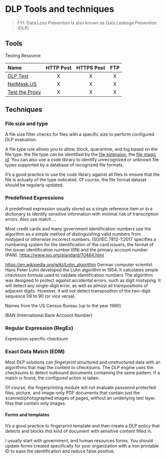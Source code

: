 # DLP Tools and techniques

> FYI: Data Loss Prevention is also known as Data Leakage Prevention (DLP) 

## Tools

Testing Resource 

| Name   | HTTP Post | HTTPS Post | FTP |
| :-- |:--: | :--:| :--: |
|[DLP Test](https://dlptest.com/)| X | X | X |
|[NetMask.US](http://www.netmask.us/dlptest)| X | X | X |
|[Test the Proxy](http://www.testtheproxy.com/)| X | X | X |

## Techniques



### File size and type

A file size filter checks for files with a specific size to perform configured DLP evaluation.

A file type rule allows you to allow, block, quarantine, and log based on the file type. the file type can be identified by the [file extension](https://file-extension.net/seeker/), the [file magic id](https://en.wikipedia.org/wiki/List_of_file_signatures). You can also use a code library to identify unrecognized or unknown file types supported by a database of recognized file formats.

It’s a good practice to use the code library against all files to ensure that the file is actually of the type indicated. Of course, the file format dataset should be regularly updated.

### Predefined Expressions

A predefined expression usually stored as a single reference item or in a dictionary to identify sensitive information with minimal risk of transcription errors. Also use match ...



Most credit cards and many government identification numbers use the algorithm as a simple method of distinguishing valid numbers from mistyped or otherwise incorrect numbers. ISO/IEC 7812-1:2017 specifies a numbering system for the identification of the card issuers, the format of the issuer identification number (IIN) and the primary account number (PAN).
https://www.iso.org/standard/70484.html

https://en.wikipedia.org/wiki/Luhn_algorithm
German computer scientist Hans Peter Luhn developed the Luhn algorithm in 1954. It calculates simple checksum formula used to validate identification numbers The algorithm was designed to protect against accidental errors, such as digit mistyping. It will detect any single-digit error, as well as almost all transpositions of adjacent digits. However, it will not detect transposition of the two-digit sequence 09 to 90 (or vice versa).

Names from the US Census Bureau (up to the year 1990)

IBAN (International Bank Account Number)

### Regular Expression (RegEx)

Expression-specific checksum

### Exact Data Match (EDM)
Most DLP solutions can _fingerprint_ structured and unstructured data with an algorithms that map the content to checksums. The DLP engine uses the checksums to detect outbound documents containing the same pattern. If a match is found, the configured action is taken. 

Of course, the fingerprinting module will not evaluate password protected files, picture, and image-only PDF documents that contain just the scanned/photographed images of pages, without an underlying text layer.
files that contain only images.

#### Forms and templates
It’s a good practice to fingerprint template and then create a DLP policy that detects and blocks this kind of document with sensitive content filled in. 

I usually start with government, and human resources forms. You should update forms created specifically for your organization with a non printable ID to ease the identification and reduce false positive.
